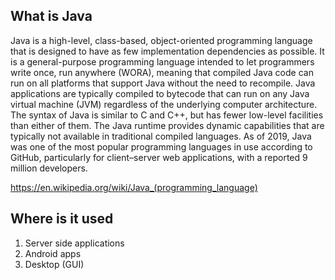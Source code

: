 ## What is Java
Java is a high-level, class-based, object-oriented programming language that is designed to have as few implementation dependencies as possible. It is a general-purpose programming language intended to let programmers write once, run anywhere (WORA), meaning that compiled Java code can run on all platforms that support Java without the need to recompile. Java applications are typically compiled to bytecode that can run on any Java virtual machine (JVM) regardless of the underlying computer architecture. The syntax of Java is similar to C and C++, but has fewer low-level facilities than either of them. The Java runtime provides dynamic capabilities that are typically not available in traditional compiled languages. As of 2019, Java was one of the most popular programming languages in use according to GitHub, particularly for client–server web applications, with a reported 9 million developers.

https://en.wikipedia.org/wiki/Java_(programming_language)

## Where is it used
1. Server side applications
2. Android apps
3. Desktop (GUI)
